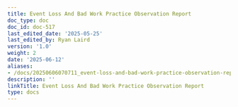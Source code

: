 ```yaml
---
title: Event Loss And Bad Work Practice Observation Report
doc_type: doc
doc_id: doc-517
last_edited_date: '2025-05-25'
last_edited_by: Ryan Laird
version: '1.0'
weight: 2
date: '2025-06-12'
aliases:
- /docs/20250606070711_event-loss-and-bad-work-practice-observation-report_1_1/
description: ''
linkTitle: Event Loss And Bad Work Practice Observation Report
type: docs
---
```


